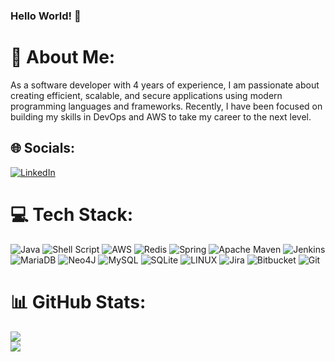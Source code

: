 ### Hello World! 👋

# 💫 About Me:
As a software developer with 4 years of experience, I am passionate about creating efficient, scalable, and secure applications using modern programming languages and frameworks. Recently, I have been focused on building my skills in DevOps and AWS to take my career to the next level.


## 🌐 Socials:
[![LinkedIn](https://img.shields.io/badge/LinkedIn-%230077B5.svg?logo=linkedin&logoColor=white)](https://linkedin.com/in/indaparna) 

# 💻 Tech Stack:
![Java](https://img.shields.io/badge/java-%23ED8B00.svg?style=plastic&logo=java&logoColor=white) ![Shell Script](https://img.shields.io/badge/shell_script-%23121011.svg?style=plastic&logo=gnu-bash&logoColor=white) ![AWS](https://img.shields.io/badge/AWS-%23FF9900.svg?style=plastic&logo=amazon-aws&logoColor=white) ![Redis](https://img.shields.io/badge/Redis-DC382D.svg?style=for-the-badge&logo=Redis&logoColor=white) ![Spring](https://img.shields.io/badge/spring-%236DB33F.svg?style=plastic&logo=spring&logoColor=white) ![Apache Maven](https://img.shields.io/badge/Apache%20Maven-C71A36?style=plastic&logo=Apache%20Maven&logoColor=white) ![Jenkins](https://img.shields.io/badge/jenkins-%232C5263.svg?style=plastic&logo=jenkins&logoColor=white) ![MariaDB](https://img.shields.io/badge/MariaDB-003545?style=plastic&logo=mariadb&logoColor=white) 	![Neo4J](https://img.shields.io/badge/Neo4j-008CC1?style=plastic&logo=neo4j&logoColor=white) ![MySQL](https://img.shields.io/badge/mysql-%2300f.svg?style=plastic&logo=mysql&logoColor=white) ![SQLite](https://img.shields.io/badge/sqlite-%2307405e.svg?style=plastic&logo=sqlite&logoColor=white) ![LINUX](https://img.shields.io/badge/Linux-FCC624?style=plastic&logo=linux&logoColor=black) ![Jira](https://img.shields.io/badge/jira-%230A0FFF.svg?style=plastic&logo=jira&logoColor=white) ![Bitbucket](https://img.shields.io/badge/Bitbucket-0747a6?style=plastic&logo=bitbucket&logoColor=white) ![Git](https://img.shields.io/badge/GIT-E44C30?style=plastic&logo=git&logoColor=white) 

# 📊 GitHub Stats:
![](https://github-readme-stats.vercel.app/api?username=indaparna&theme=dark&hide_border=false&include_all_commits=false&count_private=false)<br/>
![](https://github-readme-streak-stats.herokuapp.com/?user=indaparna&theme=dark&hide_border=false)<br/>
